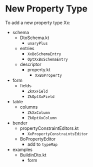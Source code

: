 # New Property Type

To add a new property type Xx:

* schema
    * DtoSchema.kt
        * `unaryPlus`
    * entries
        * `XxBoSchemaEntry`
        * `OptXxBoSchemaEntry`
    * descriptor
        * property.kt
            * `XxBoProperty`
* form
    * fields
        * `ZkXxField`
        * `ZkOptXxField`
* table
    * columns
        * `ZkXxColumn`
        * `ZkOptXxColumn`
* bender
    * propertyConstraintEditors.kt
        * `XxPropertyConstraintsEditor`
    * BoPropertyEditor
        * add to `typeMap`
* examples
    * BuildinDto.kt
        * form